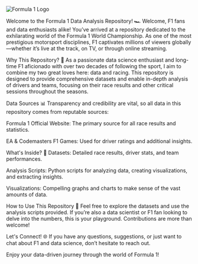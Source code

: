 ![Formula 1 Logo](https://github.com/user-attachments/assets/8d9d48a3-c0dd-41fe-892f-64c4d3052ac2)


Welcome to the Formula 1 Data Analysis Repository! 🏎️
Welcome, F1 fans and data enthusiasts alike! You’ve arrived at a repository dedicated to the exhilarating world of the Formula 1 World Championship. As one of the most prestigious motorsport disciplines, F1 captivates millions of viewers globally—whether it’s live at the track, on TV, or through online streaming.

Why This Repository? 🏁
As a passionate data science enthusiast and long-time F1 aficionado with over two decades of following the sport, I aim to combine my two great loves here: data and racing. This repository is designed to provide comprehensive datasets and enable in-depth analysis of drivers and teams, focusing on their race results and other critical sessions throughout the seasons.

Data Sources 📊
Transparency and credibility are vital, so all data in this repository comes from reputable sources:

Formula 1 Official Website: The primary source for all race results and statistics.

EA & Codemasters F1 Games: Used for driver ratings and additional insights.

What's Inside? 📂
Datasets: Detailed race results, driver stats, and team performances.

Analysis Scripts: Python scripts for analyzing data, creating visualizations, and extracting insights.

Visualizations: Compelling graphs and charts to make sense of the vast amounts of data.

How to Use This Repository 📘
Feel free to explore the datasets and use the analysis scripts provided. If you’re also a data scientist or F1 fan looking to delve into the numbers, this is your playground. Contributions are more than welcome!

Let's Connect! 🌐
If you have any questions, suggestions, or just want to chat about F1 and data science, don’t hesitate to reach out.

Enjoy your data-driven journey through the world of Formula 1!
